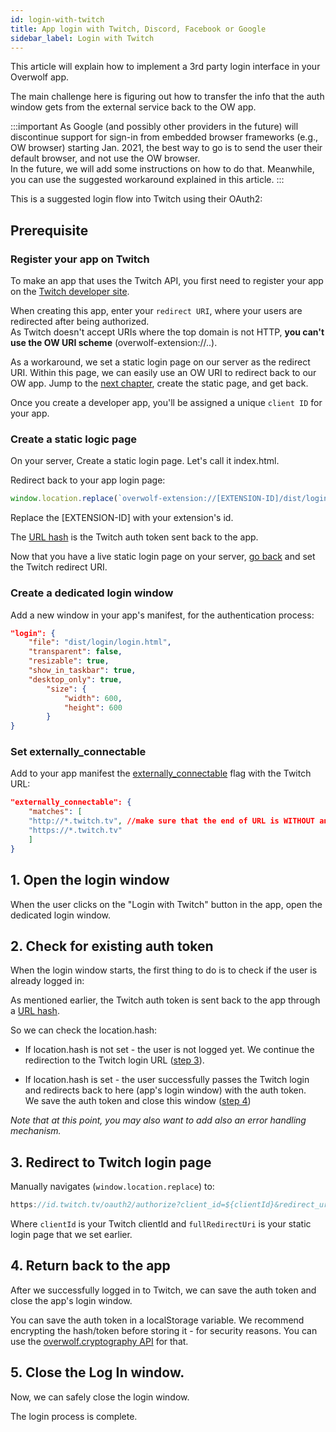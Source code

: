 ```yaml
---
id: login-with-twitch
title: App login with Twitch, Discord, Facebook or Google
sidebar_label: Login with Twitch
---
```


This article will explain how to implement a 3rd party login interface in your Overwolf app.  

The main challenge here is figuring out how to transfer the info that the auth window gets from the external service back to the OW app.

:::important
As Google (and possibly other providers in the future) will discontinue support for sign-in from embedded browser frameworks (e.g., OW browser) starting Jan. 2021, the best way to go is to send the user their default browser, and not use the OW browser.  
In the future, we will add some instructions on how to do that. Meanwhile, you can use the suggested workaround explained in this article.
:::

This is a suggested login flow into Twitch using their OAuth2:

## Prerequisite

### Register your app on Twitch

To make an app that uses the Twitch API, you first need to register your app on the [Twitch developer site](https://dev.twitch.tv/dashboard/apps/create).  

When creating this app, enter your `redirect URI`, where your users are redirected after being authorized.  
As Twitch doesn't accept URIs where the top domain is not HTTP, **you can't use the OW URI scheme** (overwolf-extension://..).  

As a workaround, we set a static login page on our server as the redirect URI. Within this page, we can easily use an OW URI to redirect back to our OW app. Jump to the [next chapter](#create-a-static-logic-page), create the static page, and get back. 

Once you create a developer app, you'll be assigned a unique `client ID` for your app.

### Create a static logic page

On your server, Create a static login page. Let's call it index.html.

Redirect back to your app login page:

```js
window.location.replace(`overwolf-extension://[EXTENSION-ID]/dist/login/login.html${location.hash}`);
```

Replace the [EXTENSION-ID] with your extension's id.  

The [URL hash](https://www.w3schools.com/jsref/prop_loc_hash.asp) is the Twitch auth token sent back to the app.

Now that you have a live static login page on your server, [go back](#register-your-app-on-twitch) and set the Twitch redirect URI.

### Create a dedicated login window

Add a new window in your app's manifest, for the authentication process:

```json
"login": {
    "file": "dist/login/login.html",
    "transparent": false,
    "resizable": true,
    "show_in_taskbar": true,
    "desktop_only": true,
        "size": {
            "width": 600,
            "height": 600
        }
}
```

### Set externally_connectable

Add to your app manifest the [externally_connectable](../api/manifest-json#externally_connectable) flag with the Twitch URL:

```json
"externally_connectable": {
    "matches": [
    "http://*.twitch.tv", //make sure that the end of URL is WITHOUT any slash/backslash
    "https://*.twitch.tv"
    ]
}
```

## 1. Open the login window

When the user clicks on the "Login with Twitch" button in the app, open the dedicated login window.

## 2. Check for existing auth token

When the login window starts, the first thing to do is to check if the user is already logged in:  

As mentioned earlier, the Twitch auth token is sent back to the app through a [URL hash](https://www.w3schools.com/jsref/prop_loc_hash.asp).

So we can check the location.hash: 

* If location.hash is not set - the user is not logged yet. We continue the redirection to the Twitch login URL ([step 3](#3-redirect-to-twitch-login-page)).

* If location.hash is set - the user successfully passes the Twitch login and redirects back to here (app's login window) with the auth token.  
  We save the auth token and close this window ([step 4](#4-return-back-to-the-app))

*Note that at this point, you may also want to add also an error handling mechanism.*

## 3. Redirect to Twitch login page

Manually navigates (`window.location.replace`) to: 

```js
https://id.twitch.tv/oauth2/authorize?client_id=${clientId}&redirect_uri=${fullRedirectUri}`
```

Where `clientId` is your Twitch clientId and `fullRedirectUri` is your static login page that we set earlier. 
 
## 4. Return back to the app

After we successfully logged in to Twitch, we can save the auth token and close the app's login window.

You can save the auth token in a localStorage variable. We recommend encrypting the hash/token before storing it - for security reasons. You can use the [overwolf.cryptography API](../api/overwolf-cryptography) for that.

## 5.  Close the Log In window.

Now, we can safely close the login window. 

The login process is complete.
